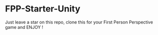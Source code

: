# FPP-Starter-Unity
Just leave a star on this repo, clone this for your First Person Perspective game and ENJOY !
